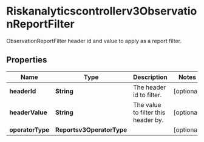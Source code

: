 

# Riskanalyticscontrollerv3ObservationReportFilter

ObservationReportFilter header id and value to apply as a report filter.

## Properties

| Name | Type | Description | Notes |
|------------ | ------------- | ------------- | -------------|
|**headerId** | **String** | The header id to filter. |  [optional] |
|**headerValue** | **String** | The value to filter this header by. |  [optional] |
|**operatorType** | **Reportsv3OperatorType** |  |  [optional] |



